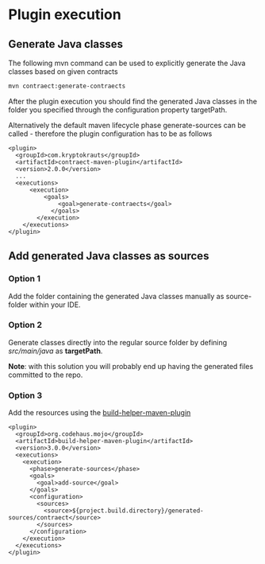 # Plugin execution
## Generate Java classes
The following mvn command can be used to explicitly generate the Java classes based on given contracts
```sh
mvn contraect:generate-contraects
```

After the plugin execution you should find the generated Java classes in the folder you specified through the configuration property targetPath.

Alternatively the default maven lifecycle phase generate-sources can be called - therefore the plugin configuration has to be as follows
```
<plugin>
  <groupId>com.kryptokrauts</groupId>
  <artifactId>contraect-maven-plugin</artifactId>
  <version>2.0.0</version>
  ...
  <executions>
	  <execution>
		  <goals>
			  <goal>generate-contraects</goal>
			</goals>
		</execution>
	</executions>
</plugin>
```

## Add generated Java classes as sources
### Option 1
Add the folder containing the generated Java classes manually as source-folder within your IDE.

### Option 2
Generate classes directly into the regular source folder by defining *src/main/java* as **targetPath**.

**Note**: with this solution you will probably end up having the generated files committed to the repo.
### Option 3
Add the resources using the [build-helper-maven-plugin](https://www.mojohaus.org/build-helper-maven-plugin/index.html)
```
<plugin>
  <groupId>org.codehaus.mojo</groupId>
  <artifactId>build-helper-maven-plugin</artifactId>
  <version>3.0.0</version>
  <executions>
    <execution>
      <phase>generate-sources</phase>
      <goals>
        <goal>add-source</goal>
      </goals>
      <configuration>
        <sources>
          <source>${project.build.directory}/generated-sources/contraect</source>
        </sources>
      </configuration>
    </execution>
  </executions>
</plugin>
```